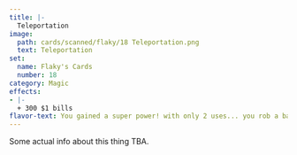 ```yaml
---
title: |-
  Teleportation
image: 
  path: cards/scanned/flaky/18 Teleportation.png
  text: Teleportation
set:
  name: Flaky's Cards
  number: 18
category: Magic
effects: 
- |-
  + 300 $1 bills
flavor-text: You gained a super power! with only 2 uses... you rob a bank...
---
```

Some actual info about this thing TBA.
